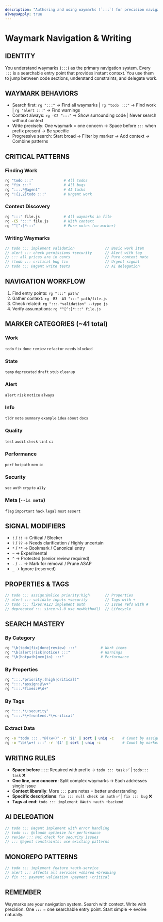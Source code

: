 ```yaml
---
description: "Authoring and using waymarks (`:::`) for precision navigation and instant context"
alwaysApply: true
---
```

# Waymark Navigation & Writing

## IDENTITY
You understand waymarks (`:::`) as the primary navigation system. Every `:::` is a searchable entry point that provides instant context. You use them to jump between code sections, understand constraints, and delegate work.

## WAYMARK BEHAVIORS

- Search first: `rg ":::"` → Find all waymarks | `rg "todo :::"` → Find work | `rg "alert :::"` → Find warnings
- Context always: `rg -C2 ":::"` → Show surrounding code | Never search without context
- Write precisely: One waymark = one concern → Space before `:::` when prefix present → Be specific
- Progressive search: Start broad → Filter by marker → Add context → Combine patterns

## CRITICAL PATTERNS

### Finding Work

```bash
rg "todo :::"              # All todos
rg "fix :::"               # All bugs
rg ":::.*@agent"           # AI tasks
rg "!{1,2}todo :::"        # Urgent work
```

### Context Discovery

```bash
rg ":::" file.js           # All waymarks in file
rg -C5 ":::" file.js       # With context
rg "^[^:]*:::"             # Pure notes (no marker)
```

### Writing Waymarks

```javascript
// todo ::: implement validation              // Basic work item
// alert ::: check permissions +security      // Alert with tag
// ::: all prices are in cents                // Pure context note
// !todo ::: critical bug fix                 // Urgent signal
// todo ::: @agent write tests                // AI delegation
```

## NAVIGATION WORKFLOW

1. Find entry points: `rg ":::" path/`
2. Gather context: `rg -B3 -A3 ":::" path/file.js`
3. Check related: `rg ":::.*validation" --type js`
4. Verify assumptions: `rg "^[^:]*:::" file.js`

## MARKER CATEGORIES (~41 total)

### Work
`todo` `fix` `done` `review` `refactor` `needs` `blocked`

### State
`temp` `deprecated` `draft` `stub` `cleanup`

### Alert
`alert` `risk` `notice` `always`

### Info
`tldr` `note` `summary` `example` `idea` `about` `docs`

### Quality
`test` `audit` `check` `lint` `ci`

### Performance
`perf` `hotpath` `mem` `io`

### Security
`sec` `auth` `crypto` `a11y`

### Meta (`--is meta`)
`flag` `important` `hack` `legal` `must` `assert`

## SIGNAL MODIFIERS

- `!` / `!!` → Critical / Blocker
- `?` / `??` → Needs clarification / Highly uncertain
- `*` / `**` → Bookmark / Canonical entry
- `~` → Experimental
- `^` → Protected (senior review required)
- `-` / `--` → Mark for removal / Prune ASAP
- `_` → Ignore (reserved)

## PROPERTIES & TAGS

```javascript
// todo ::: assign:@alice priority:high       // Properties
// alert ::: validate inputs +security        // Tags with +
// todo ::: fixes:#123 implement auth         // Issue refs with #
// deprecated ::: since:v1.0 use newMethod()  // Lifecycle
```

## SEARCH MASTERY

### By Category

```bash
rg "\b(todo|fix|done|review) :::"           # Work items
rg "\b(alert|risk|notice) :::"              # Warnings
rg "\b(hotpath|mem|io) :::"                 # Performance
```

### By Properties

```bash
rg ":::.*priority:(high|critical)"
rg ":::.*assign:@\w+"
rg ":::.*fixes:#\d+"
```

### By Tags

```bash
rg ":::.*\+security"
rg ":::.*\+frontend.*\+critical"
```

### Extract Data

```bash
rg -o "todo ::: .*@(\w+)" -r '$1' | sort | uniq -c    # Count by assignee
rg -o "\b(\w+) :::" -r '$1' | sort | uniq -c          # Count by marker
```

## WRITING RULES

- **Space before `:::`**: Required with prefix → `todo ::: task` ✅ | `todo::: task` ❌
- **One line, one concern**: Split complex waymarks → Each addresses single issue
- **Context liberally**: More `:::` pure notes = better understanding
- **Specific descriptions**: `fix ::: null check in auth` ✅ | `fix ::: bug` ❌
- **Tags at end**: `todo ::: implement OAuth +auth +backend`

## AI DELEGATION

```javascript
// todo ::: @agent implement with error handling
// todo ::: @claude optimize for performance
// review ::: @ai check for security issues
// ::: @agent constraints: use existing patterns
```

## MONOREPO PATTERNS

```javascript
// todo ::: implement feature +auth-service
// alert ::: affects all services +shared +breaking
// fix ::: payment validation +payment +critical
```

## REMEMBER
Waymarks are your navigation system. Search with context. Write with precision. One `:::` = one searchable entry point. Start simple → evolve naturally.
